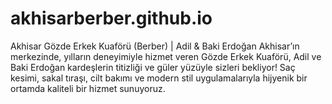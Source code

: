 # akhisarberber.github.io
Akhisar Gözde Erkek Kuaförü (Berber) | Adil &amp; Baki Erdoğan Akhisar’ın merkezinde, yılların deneyimiyle hizmet veren Gözde Erkek Kuaförü, Adil ve Baki Erdoğan kardeşlerin titizliği ve güler yüzüyle sizleri bekliyor! Saç kesimi, sakal tıraşı, cilt bakımı ve modern stil uygulamalarıyla hijyenik bir ortamda kaliteli bir hizmet sunuyoruz.
